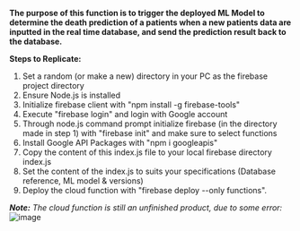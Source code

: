 **The purpose of this function is to trigger the deployed ML Model to determine the death prediction of a patients when a new patients data are inputted in the real time database, and send the prediction result back to the database.**

**Steps to Replicate:**

1. Set a random (or make a new) directory in your PC as the firebase project directory
2. Ensure Node.js is installed
3. Initialize firebase client with "npm install -g firebase-tools"
4. Execute "firebase login" and login with Google account
5. Through node.js command prompt initialize firebase (in the directory made in step 1) with "firebase init" and make sure to select functions
6. Install Google API Packages with "npm i googleapis"
7. Copy the content of this index.js file to your local firebase directory index.js
8. Set the content of the index.js to suits your specifications (Database reference, ML model & versions)
9. Deploy the cloud function with "firebase deploy --only functions".

_**Note:** The cloud function is still an unfinished product, due to some error:_
![image](https://user-images.githubusercontent.com/74135059/121293195-6a4f2500-c915-11eb-874e-a261c053bac9.png)
